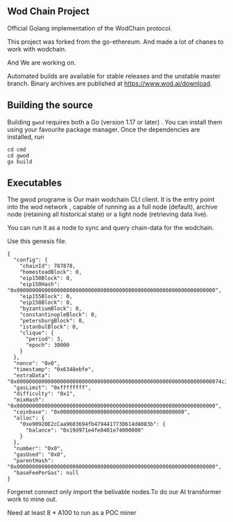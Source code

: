 ## Wod Chain Project

Official Golang implementation of the WodChain protocol.

This project was forked from the  go-ethereum. And made a lot of chanes  to work with wodchain.

And We are working on.

Automated builds are available for stable releases and the unstable master branch. Binary
archives are published at https://www.wod.ai/download.

## Building the source

Building `gwod` requires both a Go (version 1.17 or later)  . You can install
them using your favourite package manager. Once the dependencies are installed, run

```shell
cd cmd
cd gwod
go build
```



## Executables

The gwod programe is Our main wodchain CLI client. It is the entry point into the wod network , capable of running as a full node (default), archive node (retaining all historical state) or a light node (retrieving data live).  

You can run it as a node to sync and query chain-data for the wodchain.

Use this genesis file.

```
{
  "config": {
    "chainId": 787878,
    "homesteadBlock": 0,
    "eip150Block": 0,
    "eip150Hash": "0x0000000000000000000000000000000000000000000000000000000000000000",
    "eip155Block": 0,
    "eip158Block": 0,
    "byzantiumBlock": 0,
    "constantinopleBlock": 0,
    "petersburgBlock": 0,
    "istanbulBlock": 0,
    "clique": {
      "period": 3,
      "epoch": 30000
    }
  },
  "nonce": "0x0",
  "timestamp": "0x6348ebfe",
  "extraData": "0x000000000000000000000000000000000000000000000000000000000000000074c33a57ddc9b497a04c9bb719ea5f208cce99360000000000000000000000000000000000000000000000000000000000000000000000000000000000000000000000000000000000000000000000000000000000",
  "gasLimit": "0xffffffff",
  "difficulty": "0x1",
  "mixHash": "0x0000000000000000000000000000000000000000000000000000000000000000",
  "coinbase": "0x0000000000000000000000000000000000000000",
  "alloc": {
    "0xe90920E2cCaa9603694fb479441773D614dA083b": {
      "balance": "0x19d971e4fe8401e74000000"
    }
  },
  "number": "0x0",
  "gasUsed": "0x0",
  "parentHash": "0x0000000000000000000000000000000000000000000000000000000000000000",
  "baseFeePerGas": null
}
```



Forgenet connect only import the belivable nodes.To do our  AI transformer work to mine out.

Need at least  8 * A100 to  run as a  POC miner